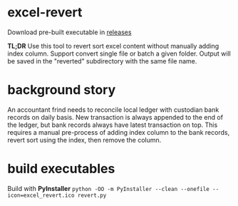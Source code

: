 # excel-revert
Download pre-built executable in [releases](https://github.com/anthonybu/excel-revert/releases)

**TL;DR** Use this tool to revert sort excel content without manually adding index column. Support convert single file or batch a given folder. Output will be saved in the "reverted" subdirectory with the same file name.

# background story
An accountant frind needs to reconcile local ledger with custodian bank records on daily basis. New transaction is always appended to the end of the ledger, but bank records always have latest transaction on top. This requires a manual pre-process of adding index column to the bank records, revert sort using the index, then remove the column.

# build executables
Build with **PyInstaller** `python -OO -m PyInstaller --clean --onefile --icon=excel_revert.ico revert.py`
